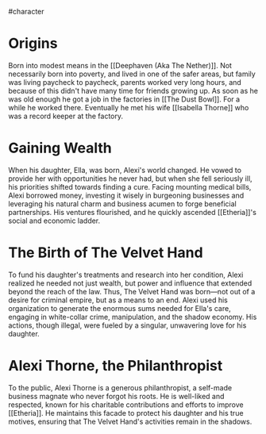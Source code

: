 #character 
# Origins
Born into modest means in the [[Deephaven (Aka The Nether)]]. Not necessarily born into poverty, and lived in one of the safer areas, but family was living paycheck to paycheck, parents worked very long hours, and because of this didn't have many time for friends growing up. As soon as he was old enough he got a job in the factories in [[The Dust Bowl]]. For a while he worked there. Eventually he met his wife [[Isabella Thorne]] who was a record keeper at the factory.
# Gaining Wealth
When his daughter, Ella, was born, Alexi's world changed. He vowed to provide her with opportunities he never had, but when she fell seriously ill, his priorities shifted towards finding a cure. Facing mounting medical bills, Alexi borrowed money, investing it wisely in burgeoning businesses and leveraging his natural charm and business acumen to forge beneficial partnerships. His ventures flourished, and he quickly ascended [[Etheria]]'s social and economic ladder.
# The Birth of The Velvet Hand
To fund his daughter's treatments and research into her condition, Alexi realized he needed not just wealth, but power and influence that extended beyond the reach of the law. Thus, The Velvet Hand was born—not out of a desire for criminal empire, but as a means to an end. Alexi used his organization to generate the enormous sums needed for Ella's care, engaging in white-collar crime, manipulation, and the shadow economy. His actions, though illegal, were fueled by a singular, unwavering love for his daughter.
# Alexi Thorne, the Philanthropist
To the public, Alexi Thorne is a generous philanthropist, a self-made business magnate who never forgot his roots. He is well-liked and respected, known for his charitable contributions and efforts to improve [[Etheria]]. He maintains this facade to protect his daughter and his true motives, ensuring that The Velvet Hand's activities remain in the shadows.
